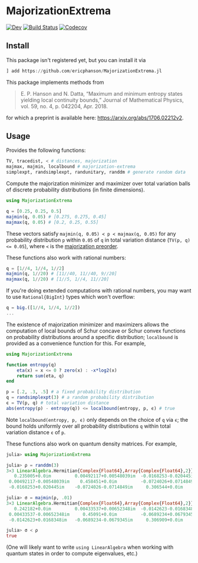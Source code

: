 # MajorizationExtrema

[![Dev](https://img.shields.io/badge/docs-dev-blue.svg)](https://ericphanson.github.io/MajorizationExtrema.jl/dev)
[![Build Status](https://travis-ci.com/ericphanson/MajorizationExtrema.jl.svg?branch=master)](https://travis-ci.com/ericphanson/MajorizationExtrema.jl)
[![Codecov](https://codecov.io/gh/ericphanson/MajorizationExtrema.jl/branch/master/graph/badge.svg)](https://codecov.io/gh/ericphanson/MajorizationExtrema.jl)

## Install

This package isn't registered yet, but you can install it via

```julia
] add https://github.com/ericphanson/MajorizationExtrema.jl
```

This package implements methods from

>E. P. Hanson and N. Datta, “Maximum and minimum entropy states yielding local continuity bounds,” Journal of Mathematical Physics, vol. 59, no. 4, p. 042204, Apr. 2018.

for which a preprint is available here: <https://arxiv.org/abs/1706.02212v2>.

## Usage

Provides the following functions:

```julia
TV, tracedist, ≺ # distances, majorization
majmax, majmin, localbound # majorization-extrema
simplexpt, randsimplexpt, randunitary, randdm # generate random data
```

Compute the majorization minimizer and maximizer over total variation balls of discrete probability distributions (in finite dimensions).

```julia
using MajorizationExtrema

q = [0.25, 0.25, 0.5]
majmin(q, 0.05) # [0.275, 0.275, 0.45]
majmax(q, 0.05) # [0.2, 0.25, 0.55]
```

These vectors satisfy `majmin(q, 0.05) ≺ p ≺ majmax(q, 0.05)` for any probability distribution `p` within `0.05` of `q` in total variation distance (`TV(p, q) <= 0.05`), where `≺` is the [majorization preorder](https://en.wikipedia.org/wiki/Majorization).

These functions also work with rational numbers:

```julia
q = [1//4, 1//4, 1//2]
majmin(q, 1//20) # [11//40, 11//40, 9//20]
majmax(q, 1//20) # [1//5, 1//4, 11//20]
```

If you're doing extended computations with rational numbers, you may want to use `Rational{BigInt}` types which won't overflow:

```julia
q = big.([1//4, 1//4, 1//2])
...
```

The existence of majorization minimizer and maximizers allows the computation of local bounds of Schur concave or Schur convex functions on probability distributions around a specific distribution; `localbound` is provided as a convenience function for this. For example,

```julia
using MajorizationExtrema

function entropy(q)
    eta(x) = x <= 0 ? zero(x) : -x*log2(x)
    return sum(eta, q)
end

p = [.2, .3, .5] # a fixed probability distribution
q = randsimplexpt(3) # a random probability distribution
ϵ = TV(p, q) # total variation distance
abs(entropy(p) - entropy(q)) <= localbound(entropy, p, ϵ) # true
```

Note `localbound(entropy, p, ϵ)` only depends on the choice of `q` via `ϵ`; the bound holds uniformly over all probability distributions `q` within total variation distance `ϵ` of `p`.

These functions also work on quantum density matrices. For example,

```julia
julia> using MajorizationExtrema

julia> ρ = randdm(3)
3×3 LinearAlgebra.Hermitian{Complex{Float64},Array{Complex{Float64},2}}:
   0.235005+0.0im         0.00492117+0.00548039im  -0.0168253-0.020445im 
 0.00492117-0.00548039im    0.458451+0.0im         -0.0724026+0.0714849im
 -0.0168253+0.020445im    -0.0724026-0.0714849im     0.306544+0.0im      

julia> σ = majmin(ρ, .01)
3×3 LinearAlgebra.Hermitian{Complex{Float64},Array{Complex{Float64},2}}:
   0.242182+0.0im         0.00433537+0.00652348im  -0.0142623-0.0168348im
 0.00433537-0.00652348im     0.45091+0.0im         -0.0689234+0.0679345im
 -0.0142623+0.0168348im   -0.0689234-0.0679345im     0.306909+0.0im      

julia> σ ≺ ρ
true
```

(One will likely want to write `using LinearAlgebra` when working with quantum states in order to compute eigenvalues, etc.)